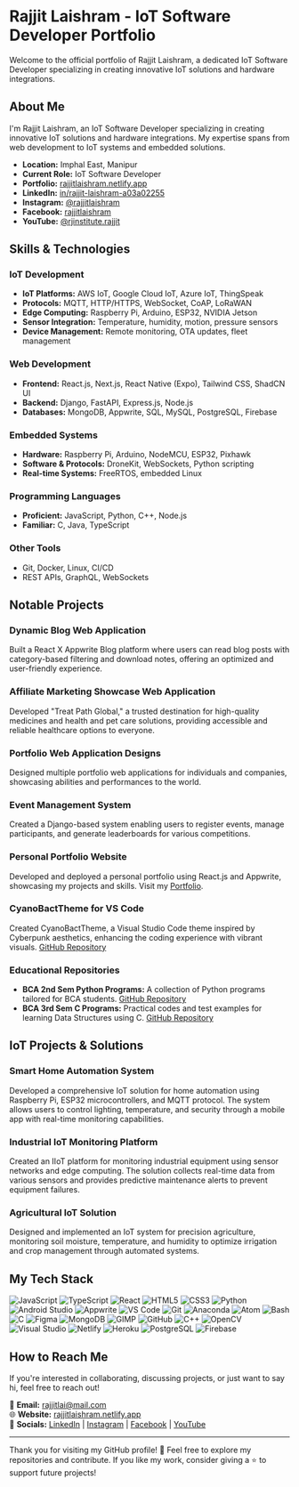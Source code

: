 # Rajjit Laishram - IoT Software Developer Portfolio

Welcome to the official portfolio of Rajjit Laishram, a dedicated IoT Software Developer specializing in creating innovative IoT solutions and hardware integrations.

## About Me

I'm Rajjit Laishram, an IoT Software Developer specializing in creating innovative IoT solutions and hardware integrations. My expertise spans from web development to IoT systems and embedded solutions.

- **Location:** Imphal East, Manipur
- **Current Role:** IoT Software Developer
- **Portfolio:** [rajjitlaishram.netlify.app](https://rajjitlaishram.netlify.app/)
- **LinkedIn:** [in/rajjit-laishram-a03a02255](https://in.linkedin.com/in/rajjit-laishram-a03a02255)
- **Instagram:** [@rajjitlaishram](https://www.instagram.com/rajjitlaishram/)
- **Facebook:** [rajjitlaishram](https://www.facebook.com/rajjitlaishram/)
- **YouTube:** [@rjinstitute.rajjit](https://www.youtube.com/@rjinstitute.rajjit)

## Skills & Technologies

### IoT Development

- **IoT Platforms:** AWS IoT, Google Cloud IoT, Azure IoT, ThingSpeak
- **Protocols:** MQTT, HTTP/HTTPS, WebSocket, CoAP, LoRaWAN
- **Edge Computing:** Raspberry Pi, Arduino, ESP32, NVIDIA Jetson
- **Sensor Integration:** Temperature, humidity, motion, pressure sensors
- **Device Management:** Remote monitoring, OTA updates, fleet management

### Web Development

- **Frontend:** React.js, Next.js, React Native (Expo), Tailwind CSS, ShadCN UI
- **Backend:** Django, FastAPI, Express.js, Node.js
- **Databases:** MongoDB, Appwrite, SQL, MySQL, PostgreSQL, Firebase

### Embedded Systems

- **Hardware:** Raspberry Pi, Arduino, NodeMCU, ESP32, Pixhawk
- **Software & Protocols:** DroneKit, WebSockets, Python scripting
- **Real-time Systems:** FreeRTOS, embedded Linux

### Programming Languages

- **Proficient:** JavaScript, Python, C++, Node.js
- **Familiar:** C, Java, TypeScript

### Other Tools

- Git, Docker, Linux, CI/CD
- REST APIs, GraphQL, WebSockets

## Notable Projects

### Dynamic Blog Web Application

Built a React X Appwrite Blog platform where users can read blog posts with category-based filtering and download notes, offering an optimized and user-friendly experience.

### Affiliate Marketing Showcase Web Application

Developed "Treat Path Global," a trusted destination for high-quality medicines and health and pet care solutions, providing accessible and reliable healthcare options to everyone.

### Portfolio Web Application Designs

Designed multiple portfolio web applications for individuals and companies, showcasing abilities and performances to the world.

### Event Management System

Created a Django-based system enabling users to register events, manage participants, and generate leaderboards for various competitions.

### Personal Portfolio Website

Developed and deployed a personal portfolio using React.js and Appwrite, showcasing my projects and skills. Visit my [Portfolio](https://rajjitlaishram.netlify.app/).

### CyanoBactTheme for VS Code

Created CyanoBactTheme, a Visual Studio Code theme inspired by Cyberpunk aesthetics, enhancing the coding experience with vibrant visuals. [GitHub Repository](https://github.com/rajjitlai/CyanoBactTheme)

### Educational Repositories

- **BCA 2nd Sem Python Programs:** A collection of Python programs tailored for BCA students. [GitHub Repository](https://github.com/rajjitlai/BCA-2nd-Sem-Python-Programs)
- **BCA 3rd Sem C Programs:** Practical codes and test examples for learning Data Structures using C. [GitHub Repository](https://github.com/rajjitlai/BCA-3rd-Sem-C-Programs)

## IoT Projects & Solutions

### Smart Home Automation System

Developed a comprehensive IoT solution for home automation using Raspberry Pi, ESP32 microcontrollers, and MQTT protocol. The system allows users to control lighting, temperature, and security through a mobile app with real-time monitoring capabilities.

### Industrial IoT Monitoring Platform

Created an IIoT platform for monitoring industrial equipment using sensor networks and edge computing. The solution collects real-time data from various sensors and provides predictive maintenance alerts to prevent equipment failures.

### Agricultural IoT Solution

Designed and implemented an IoT system for precision agriculture, monitoring soil moisture, temperature, and humidity to optimize irrigation and crop management through automated systems.

## My Tech Stack

![JavaScript](https://img.shields.io/badge/-JavaScript-F7DF1E?style=flat&logo=javascript&logoColor=black)
![TypeScript](https://img.shields.io/badge/-TypeScript-3178C6?style=flat&logo=typescript&logoColor=white)
![React](https://img.shields.io/badge/-React-61DAFB?style=flat&logo=react&logoColor=black)
![HTML5](https://img.shields.io/badge/-HTML5-E34F26?style=flat&logo=html5&logoColor=white)
![CSS3](https://img.shields.io/badge/-CSS3-1572B6?style=flat&logo=css3&logoColor=white)
![Python](https://img.shields.io/badge/-Python-3776AB?style=flat&logo=python&logoColor=white)
![Android Studio](https://img.shields.io/badge/-Android%20Studio-3DDC84?style=flat&logo=android-studio&logoColor=white)
![Appwrite](https://img.shields.io/badge/-Appwrite-F02E65?style=flat&logo=appwrite&logoColor=white)
![VS Code](https://img.shields.io/badge/-VS%20Code-007ACC?style=flat&logo=visual-studio-code&logoColor=white)
![Git](https://img.shields.io/badge/-Git-F05032?style=flat&logo=git&logoColor=white)
![Anaconda](https://img.shields.io/badge/-Anaconda-44A833?style=flat&logo=anaconda&logoColor=white)
![Atom](https://img.shields.io/badge/-Atom-66595C?style=flat&logo=atom&logoColor=white)
![Bash](https://img.shields.io/badge/-Bash-4EAA25?style=flat&logo=gnu-bash&logoColor=white)
![C](https://img.shields.io/badge/-C-A8B9CC?style=flat&logo=c&logoColor=black)
![Figma](https://img.shields.io/badge/-Figma-F24E1E?style=flat&logo=figma&logoColor=white)
![MongoDB](https://img.shields.io/badge/-MongoDB-47A248?style=flat&logo=mongodb&logoColor=white)
![GIMP](https://img.shields.io/badge/-GIMP-5C5543?style=flat&logo=gimp&logoColor=white)
![GitHub](https://img.shields.io/badge/-GitHub-181717?style=flat&logo=github&logoColor=white)
![C++](https://img.shields.io/badge/-C++-00599C?style=flat&logo=c%2B%2B&logoColor=white)
![OpenCV](https://img.shields.io/badge/-OpenCV-5C3EE8?style=flat&logo=opencv&logoColor=white)
![Visual Studio](https://img.shields.io/badge/-Visual%20Studio-5C2D91?style=flat&logo=visual-studio&logoColor=white)
![Netlify](https://img.shields.io/badge/-Netlify-00C7B7?style=flat&logo=netlify&logoColor=white)
![Heroku](https://img.shields.io/badge/-Heroku-430098?style=::contentReference[oaicite:0]{index=0}flat&logo=heroku&logoColor=white)
![PostgreSQL](https://img.shields.io/badge/-PostgreSQL-336791?style=flat&logo=postgresql&logoColor=white)
![Firebase](https://img.shields.io/badge/-Firebase-FFCA28?style=flat&logo=firebase&logoColor=black)

## How to Reach Me

If you're interested in collaborating, discussing projects, or just want to say hi, feel free to reach out!

📧 **Email:** [rajjitlai@mail.com](mailto:rajjitlai@mail.com)  
🌐 **Website:** [rajjitlaishram.netlify.app](https://rajjitlaishram.netlify.app/)  
💬 **Socials:** [LinkedIn](https://in.linkedin.com/in/rajjit-laishram-a03a02255) | [Instagram](https://www.instagram.com/rajjitlaishram/) | [Facebook](https://www.facebook.com/rajjitlaishram/) | [YouTube](https://www.youtube.com/@rjinstitute.rajjit)

---

Thank you for visiting my GitHub profile! 🚀 Feel free to explore my repositories and contribute. If you like my work, consider giving a ⭐ to support future projects!
